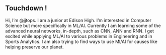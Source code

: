 ## Touchdown !

Hi, I’m @jjtops.  I am a junior at Edison High.
  I’m interested in Computer Science but more specifically in ML/AI.
  Currently I am learning some of the advanced neural networks, in-depth, such as CNN, ANN and RNN.
  I get excited while applying ML/AI to various problems in Engineering and in Sports Analytics. 
  I am also trying to find ways to use Ml/AI for causes like helping preserve our planet. 
<!---
jjtops/jjtops is a ✨ special ✨ repository because its `README.md` (this file) appears on your GitHub profile.
You can click the Preview link to take a look at your changes.
--->
